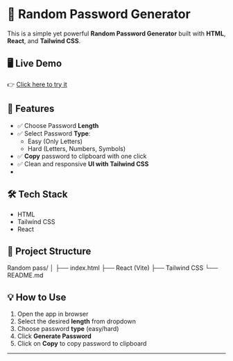 # 🔐 Random Password Generator

This is a simple yet powerful **Random Password Generator** built with **HTML**, **React**, and **Tailwind CSS**.
## 🖥️ Live Demo

👉 [Click here to try it](https://random-password-sable.vercel.app/)  


## 🚀 Features

- ✅ Choose Password **Length**
- ✅ Select Password **Type**:
  - Easy (Only Letters)
  - Hard (Letters, Numbers, Symbols)
- ✅ **Copy** password to clipboard with one click
- ✅ Clean and responsive **UI with Tailwind CSS**
- 
## 🛠️ Tech Stack

- HTML
- Tailwind CSS
- React

## 📂 Project Structure

Random pass/
│
├── index.html
├── React (Vite)
├── Tailwind CSS
└── README.md

## 💡 How to Use

1. Open the app in browser
2. Select the desired **length** from dropdown
3. Choose password **type** (easy/hard)
4. Click **Generate Password**
5. Click on **Copy** to copy password to clipboard

---


